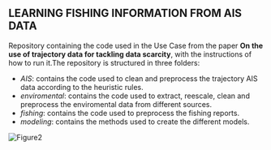 ## LEARNING FISHING INFORMATION FROM AIS DATA

Repository containing the code used in the Use Case from the paper **On the use of trajectory data for tackling data scarcity**, with the instructions of how to run it.The repository is structured in three folders:
- *AIS*: contains the code used to clean and preprocess the trajectory AIS data according to the heuristic rules.
- *enviromental*: contains the code used to extract, reescale, clean and preprocess the enviromental data from different sources.
- *fishing*: contains the code used to preprocess the fishing reports.
- *modeling*: contains the methods used to create the different models.


![Figure2](https://user-images.githubusercontent.com/95172600/228236932-1d6a40f2-793e-405f-9d32-02ea27eddcf2.jpg)
